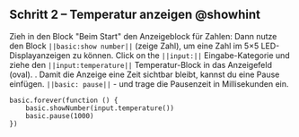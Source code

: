 ## Schritt 2 – Temperatur anzeigen @showhint
Zieh in den Block "Beim Start" den Anzeigeblock für Zahlen: Dann nutze den Block ``||basic:show number||`` (zeige Zahl), um eine Zahl im 5×5 LED-Displayanzeigen zu können.
Click on the ``||input:||`` Eingabe-Kategorie und ziehe den  ``||input:temperature||`` Temperatur-Block in das Anzeigefeld (oval).
. Damit die Anzeige eine Zeit sichtbar bleibt, kannst du eine Pause einfügen. 
``||basic: pause||`` - und trage die Pausenzeit in Millisekunden ein. 

```blocks
basic.forever(function () {
    basic.showNumber(input.temperature())
    basic.pause(1000)
})
```

